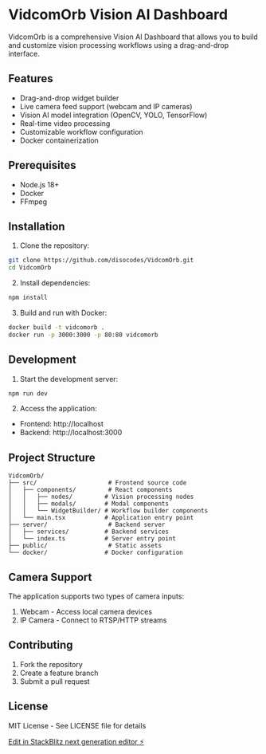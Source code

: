# VidcomOrb Vision AI Dashboard

VidcomOrb is a comprehensive Vision AI Dashboard that allows you to build and customize vision processing workflows using a drag-and-drop interface.

## Features

- Drag-and-drop widget builder
- Live camera feed support (webcam and IP cameras)
- Vision AI model integration (OpenCV, YOLO, TensorFlow)
- Real-time video processing
- Customizable workflow configuration
- Docker containerization

## Prerequisites

- Node.js 18+
- Docker
- FFmpeg

## Installation

1. Clone the repository:
```bash
git clone https://github.com/disocodes/VidcomOrb.git
cd VidcomOrb
```

2. Install dependencies:
```bash
npm install
```

3. Build and run with Docker:
```bash
docker build -t vidcomorb .
docker run -p 3000:3000 -p 80:80 vidcomorb
```

## Development

1. Start the development server:
```bash
npm run dev
```

2. Access the application:
- Frontend: http://localhost
- Backend: http://localhost:3000

## Project Structure

```
VidcomOrb/
├── src/                    # Frontend source code
│   ├── components/         # React components
│   │   ├── nodes/         # Vision processing nodes
│   │   ├── modals/        # Modal components
│   │   └── WidgetBuilder/ # Workflow builder components
│   └── main.tsx           # Application entry point
├── server/                 # Backend server
│   ├── services/          # Backend services
│   └── index.ts           # Server entry point
├── public/                 # Static assets
└── docker/                # Docker configuration
```

## Camera Support

The application supports two types of camera inputs:
1. Webcam - Access local camera devices
2. IP Camera - Connect to RTSP/HTTP streams

## Contributing

1. Fork the repository
2. Create a feature branch
3. Submit a pull request

## License

MIT License - See LICENSE file for details

[Edit in StackBlitz next generation editor ⚡️](https://stackblitz.com/~/github.com/disocodes/VidcomOrb)